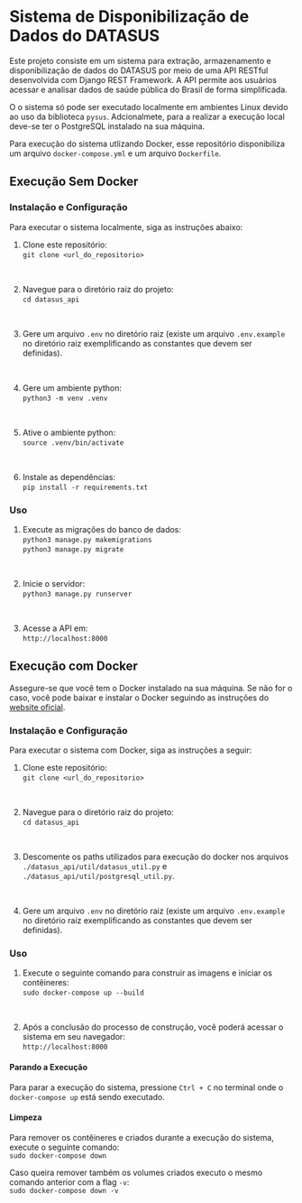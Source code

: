 # Sistema de Disponibilização de Dados do DATASUS

Este projeto consiste em um sistema para extração, armazenamento e disponibilização de dados do DATASUS por meio de uma API RESTful desenvolvida com Django REST Framework. A API permite aos usuários acessar e analisar dados de saúde pública do Brasil de forma simplificada.

O o sistema só pode ser executado localmente em ambientes Linux devido ao uso da biblioteca `pysus`. Adcionalmete, para a realizar a execução local deve-se ter o PostgreSQL instalado na sua máquina. 

Para execução do sistema utlizando Docker, esse repositório disponibiliza um arquivo `docker-compose.yml` e um arquivo `Dockerfile`.

## Execução Sem Docker

### Instalação e Configuração

Para executar o sistema localmente, siga as instruções abaixo:

1. Clone este repositório:<br/>
`git clone <url_do_repositorio>`
<br/>

2. Navegue para o diretório raiz do projeto:<br/>
`cd datasus_api`
<br/>

3. Gere um arquivo `.env` no diretório raiz (existe um arquivo `.env.example` no diretório raiz exemplificando as constantes que devem ser definidas).
<br/> 

4. Gere um ambiente python:<br/>
`python3 -m venv .venv`
<br/>

5. Ative o ambiente python:<br/>
`source .venv/bin/activate`
<br/>

6. Instale as dependências:<br/>
`pip install -r requirements.txt`

### Uso

1. Execute as migrações do banco de dados:<br/>
`python3 manage.py makemigrations`<br/>
`python3 manage.py migrate`
<br/>

2. Inicie o servidor:<br/>
`python3 manage.py runserver`
<br/>

3. Acesse a API em:<br/>
`http://localhost:8000`

## Execução com Docker

Assegure-se que você tem o Docker instalado na sua máquina. Se não for o caso, você pode baixar e instalar o Docker seguindo as instruções do [website oficial](https://docs.docker.com/engine/install/).

### Instalação e Configuração

Para executar o sistema com Docker, siga as instruções a seguir:

1. Clone este repositório:<br/>
`git clone <url_do_repositorio>`
<br/>

2. Navegue para o diretório raiz do projeto:<br/>
`cd datasus_api`
<br/>

3. Descomente os paths utilizados para execução do docker nos arquivos `./datasus_api/util/datasus_util.py` e `./datasus_api/util/postgresql_util.py`.
<br/>

4. Gere um arquivo `.env` no diretório raiz (existe um arquivo `.env.example` no diretório raiz exemplificando as constantes que devem ser definidas).

### Uso

1. Execute o seguinte comando para construir as imagens e iniciar os contêineres:<br/>
`sudo docker-compose up --build`
<br/>

2. Após a conclusão do processo de construção, você poderá acessar o sistema em seu navegador:<br/>
`http://localhost:8000`

#### Parando a Execução
Para parar a execução do sistema, pressione `Ctrl + C` no terminal onde o `docker-compose up` está sendo executado.

#### Limpeza

Para remover os contêineres e criados durante a execução do sistema, execute o seguinte comando:<br/>
`sudo docker-compose down`

Caso queira remover também os volumes criados executo o mesmo comando anterior com a flag `-v`:<br/>
`sudo docker-compose down -v`

